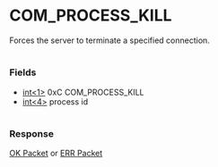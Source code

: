 # COM_PROCESS_KILL

Forces the server to terminate a specified connection.

#

### Fields

* [int<1>](/en/protocol-field-types/#fixed-length-integers) 0xC COM_PROCESS_KILL
* [int<4>](/en/protocol-field-types/#fixed-length-integers) process id

#

### Response

[OK Packet](../4-server-response-packets/ok_packet.md) or [ERR Packet](../4-server-response-packets/err_packet.md)
